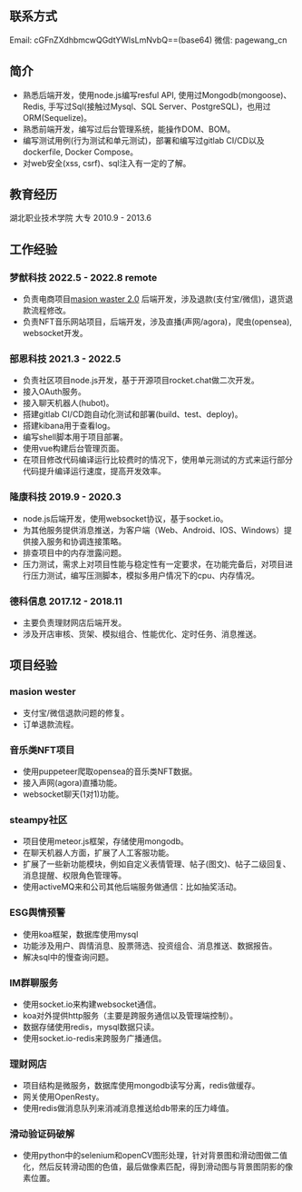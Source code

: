 ## 联系方式
Email: cGFnZXdhbmcwQGdtYWlsLmNvbQ==(base64)
微信: pagewang_cn

## 简介
- 熟悉后端开发，使用node.js编写resful API, 使用过Mongodb(mongoose)、Redis, 手写过Sql(接触过Mysql、SQL Server、PostgreSQL)，也用过ORM(Sequelize)。
- 熟悉前端开发，编写过后台管理系统，能操作DOM、BOM。
- 编写测试用例(行为测试和单元测试)，部署和编写过gitlab CI/CD以及dockerfile, Docker Compose。
- 对web安全(xss, csrf)、sql注入有一定的了解。

## 教育经历
湖北职业技术学院 大专 2010.9 - 2013.6

## 工作经验

### 梦猷科技 2022.5 - 2022.8 remote
- 负责电商项目[masion waster 2.0](http://masionwester.vip) 后端开发，涉及退款(支付宝/微信)，退货退款流程修改。
- 负责NFT音乐网站项目，后端开发，涉及直播(声网/agora)，爬虫(opensea), websocket开发。

### 部恩科技 2021.3 - 2022.5
- 负责社区项目node.js开发，基于开源项目rocket.chat做二次开发。
- 接入OAuth服务。
- 接入聊天机器人(hubot)。
- 搭建gitlab CI/CD跑自动化测试和部署(build、test、deploy)。
- 搭建kibana用于查看log。
- 编写shell脚本用于项目部署。
- 使用vue构建后台管理页面。
- 在项目修改代码编译运行比较费时的情况下，使用单元测试的方式来运行部分代码提升编译运行速度，提高开发效率。

### 隆康科技 2019.9 - 2020.3
- node.js后端开发，使用websocket协议，基于socket.io。
- 为其他服务提供消息推送，为客户端（Web、Android、IOS、Windows）提供接入服务和协调连接策略。
- 排查项目中的内存泄露问题。
- 压力测试，需求上对项目性能与稳定性有一定要求，在功能完备后，对项目进行压力测试，编写压测脚本，模拟多用户情况下的cpu、内存情况。

### 德科信息 2017.12 - 2018.11
- 主要负责理财网店后端开发。
- 涉及开店审核、货架、模拟组合、性能优化、定时任务、消息推送。

## 项目经验

### masion wester
- 支付宝/微信退款问题的修复。
- 订单退款流程。

### 音乐类NFT项目
- 使用puppeteer爬取opensea的音乐类NFT数据。
- 接入声网(agora)直播功能。
- websocket聊天(1对1)功能。


### steampy社区
- 项目使用meteor.js框架，存储使用mongodb。
- 在聊天机器人方面，扩展了人工客服功能。
- 扩展了一些新功能模块，例如自定义表情管理、帖子(图文)、帖子二级回复、消息提醒、权限角色管理等。
- 使用activeMQ来和公司其他后端服务做通信：比如抽奖活动。

### ESG舆情预警
- 使用koa框架，数据库使用mysql
- 功能涉及用户、舆情消息、股票筛选、投资组合、消息推送、数据报告。
- 解决sql中的慢查询问题。

### IM群聊服务
- 使用socket.io来构建websocket通信。
- koa对外提供http服务（主要是跨服务通信以及管理端控制）。
- 数据存储使用redis，mysql数据只读。
- 使用socket.io-redis来跨服务广播通信。

### 理财网店
- 项目结构是微服务，数据库使用mongodb读写分离，redis做缓存。
- 网关使用OpenResty。
- 使用redis做消息队列来消减消息推送给db带来的压力峰值。

### 滑动验证码破解
- 使用python中的selenium和openCV图形处理，针对背景图和滑动图做二值化，然后反转滑动图的色值，最后做像素匹配，得到滑动图与背景图阴影的像素位置。